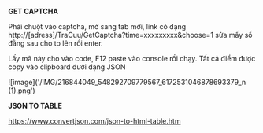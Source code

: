 **GET CAPTCHA**

Phải chuột vào captcha, mở sang tab mới, link có dạng
http://[adress]/TraCuu/GetCaptcha?time=xxxxxxxxx&choose=1
sửa mấy số đằng sau cho to lên rồi enter.

Lấy mã này cho vào code, F12 paste vào console rồi chạy. Tất cả điểm được copy vào clipboard dưới dạng JSON

![image]('/IMG/216844049_548292709779567_6172531046878693379_n (1).png')



**JSON TO TABLE**

https://www.convertjson.com/json-to-html-table.htm
